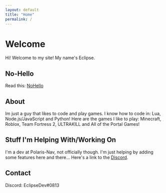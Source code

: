 ```yaml
---
layout: default
title: "Home"
permalink: /
---
```

# Welcome
Hi! Welcome to my site! My name's Eclipse.

## No-Hello
Read this: [NoHello](./nohello)

## About
Im just a guy that likes to code and play games.
I know how to code in: Lua, Node.js/JavaScript and Python!
Here are the games I like to play: Minecraft, Roblox, Team Fortress 2, ULTRAKILL and All of the Portal Games!

## Stuff I'm Helping With/Working On
I'm a dev at Polaris-Nav, not officially though. I'm just helping by adding some features here and there... Here's a link to the [Discord](https://discord.gg/sM9k9uaQvq).

## Contact
Discord: EclipseDev#0813